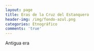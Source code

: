 ```yaml
---
layout: page
title: Eras de la Cruz del Estanquero
header-img: /img/fondo-azul.png
categories: Etnográfico
comments: 'true'
---
```



Antigua era

<div class="photo-gallery">
<ul>
</ul>
</div>
